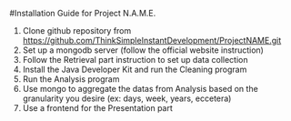 #Installation Guide for Project N.A.M.E.

1. Clone github repository from https://github.com/ThinkSimpleInstantDevelopment/ProjectNAME.git
2. Set up a mongodb server (follow the official website instruction)
3. Follow the Retrieval part instruction to set up data collection
4. Install the Java Developer Kit and run the Cleaning program
5. Run the Analysis program
6. Use mongo to aggregate the datas from Analysis based on the granularity you desire (ex: days, week, years, eccetera)
7. Use a frontend for the Presentation part